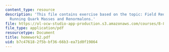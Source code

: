 ```yaml
---
content_type: resource
description: 'This file contains exercise based on the topic: Field Redefinitions,
  Running Quark Masses and Renormalons.'
file: https://ol-ocw-studio-app-production.s3.amazonaws.com/courses/8-851-strong-interactions-effective-field-theories-of-qcd-spring-2006/b7c476182f5bbf3666b3ea71d0f19864_homework2.pdf
file_type: application/pdf
resourcetype: Document
title: homework2.pdf
uid: b7c47618-2f5b-bf36-66b3-ea71d0f19864
---
```

